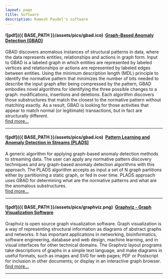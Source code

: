 ```yaml
---
layout: page
title: Software
description: Ramesh Paudel's software
---
```



#### <a name="GBAD"></a>![pdf]({{ BASE_PATH }}/assets/pics/gbad.ico)&nbsp;&nbsp;[Graph-Based Anomaly Detection (GBAD)](http://users.csc.tntech.edu/~weberle/gbad/)

GBAD discovers anomalous instances of structural patterns in data, where the data represents entities, relationships and actions in graph form. Input to GBAD is a labeled graph in which entities are represented by labeled vertices and relationships or actions are represented by labeled edges between entities.  Using the minimum description length (MDL) principle to identify the normative pattern that minimizes the number of bits needed to describe the input graph after being compressed by the pattern, GBAD embodies novel algorithms for identifying the three possible changes to a graph:  modifications, insertions and deletions.  Each algorithm discovers those substructures that match the closest to the normative pattern without matching exactly.  As a result, GBAD is looking for those activities that appear to match normal (or legitimate) transactions, but in fact are structurally different. <br/>
[find more...](http://users.csc.tntech.edu/~weberle/gbad/)

---

#### <a name="PLADS"></a>![pdf]({{ BASE_PATH }}/assets/pics/gbad.ico)&nbsp;&nbsp;[Pattern Learning and Anomaly Detection in Streams (PLADS)](http://ailab.wsu.edu/adgs/)

A generic algorithm for applying graph-based anomaly detection methods to streaming data. The user can apply any normative pattern discovery techniques and any graph-based anomaly detection algorithms with this approach. The PLADS algorithm accepts as input a set of N graph partitions either by partitioning a static graph, or fed in over time. PLADS approach uses GBAD for determining what are the normative patterns and what are the anomalous substructures.
<br/>
[find more...](http://ailab.wsu.edu/adgs/)

---

#### <a name="Graphviz"></a>![pdf]({{ BASE_PATH }}/assets/pics/graphviz.png)&nbsp;&nbsp;[Graphviz - Graph Visualization Software](http://www.graphviz.org)

Graphviz is open source graph visualization software. Graph visualization is a way of representing structural information as diagrams of abstract graphs and networks. It has important applications in networking, bioinformatics,  software engineering, database and web design, machine learning, and in visual interfaces for other technical domains. The Graphviz layout programs take descriptions of graphs in a simple text language, and make diagrams in useful formats, such as images and SVG for web pages; PDF or Postscript for inclusion in other documents; or display in an interactive graph browser. 
<br/>
[find more...](http://www.graphviz.org)

---
